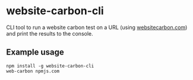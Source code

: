 # website-carbon-cli

CLI tool to run a website carbon test on a URL (using [websitecarbon.com](https://www.websitecarbon.com/)) and print the results to the console.

## Example usage
```
npm install -g website-carbon-cli
web-carbon npmjs.com
```

